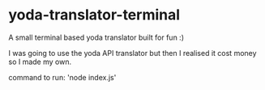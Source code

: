 # yoda-translator-terminal

A small terminal based yoda translator built for fun :)

I was going to use the yoda API translator but then I realised it cost money so I made my own.

command to run: 'node index.js'
